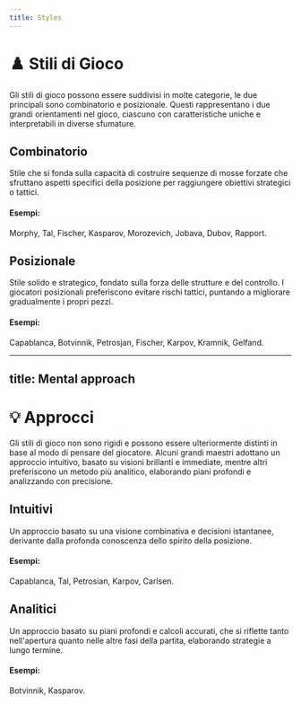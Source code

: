 ```yaml
---
title: Styles
---
```


# ♟️ Stili di Gioco

<div class="mt-6 text-left">
    <p class="text-lg text-gray-500 mb-6">
    Gli stili di gioco possono essere suddivisi in molte categorie, le due principali sono 
    <span class="font-semibold text-blue-500">combinatorio</span> e 
    <span class="font-semibold text-green-500">posizionale</span>. Questi rappresentano i due grandi orientamenti nel gioco, ciascuno con caratteristiche uniche e interpretabili in diverse sfumature.
    </p>
</div>

<div class="grid grid-cols-2 gap-4 mt-6">
    <div class="p-4 border-l-4 border-blue-500 shadow-lg rounded-md">
        <h2 class="text-lg font-semibold text-blue-500"> Combinatorio</h2>
        <p class="mt-2 text-sm">
            Stile che si fonda sulla capacità di costruire sequenze di mosse forzate che sfruttano aspetti specifici della posizione per raggiungere obiettivi strategici o tattici.
        </p>
        <h4 class="mt-4 text-xs">Esempi:</h4>
        <p class="text-xs">Morphy, Tal, Fischer, Kasparov, Morozevich, Jobava, Dubov, Rapport.</p>
    </div>
    <div class="p-4 border-l-4 border-green-500 shadow-lg rounded-md">
        <h2 class="text-lg font-semibold text-green-500"> Posizionale</h2>
        <p class="mt-2 text-sm">
            Stile solido e strategico, fondato sulla forza delle strutture e del controllo. I giocatori posizionali preferiscono evitare rischi tattici, puntando a migliorare gradualmente i propri pezzi.
        </p>
        <h4 class="mt-4 text-xs">Esempi:</h4>
        <p class="text-xs">Capablanca, Botvinnik, Petrosjan, Fischer, Karpov, Kramnik, Gelfand.</p>
    </div>

</div>

<Footer />

---
title: Mental approach
---

# 💡 Approcci

<div class="mt-6 text-left">
    <p class="text-lg text-gray-500 mb-6">
    Gli stili di gioco non sono rigidi e possono essere ulteriormente distinti in base al modo di pensare del giocatore. Alcuni grandi maestri adottano un approccio 
    <span class="font-semibold text-blue-500">intuitivo</span>, basato su visioni brillanti e immediate, mentre altri preferiscono un metodo più 
    <span class="font-semibold text-green-500">analitico</span>, elaborando piani profondi e analizzando con precisione.
    </p>
</div>

<div class="grid grid-cols-2 gap-4 mt-6">
    <div class="p-4 border-l-4 border-blue-500 shadow-lg rounded-md">
        <h2 class="text-lg font-semibold text-blue-500"> Intuitivi</h2>
        <p class="mt-2 text-sm">
            Un approccio basato su una visione combinativa e decisioni istantanee, derivante dalla profonda conoscenza dello spirito della posizione.
        </p>
        <h4 class="mt-4 text-xs">Esempi:</h4>
        <p class="text-xs">Capablanca, Tal, Petrosian, Karpov, Carlsen.</p>
    </div>
    <div class="p-4 border-l-4 border-green-500 shadow-lg rounded-md">
        <h2 class="text-lg font-semibold text-green-500"> Analitici</h2>
        <p class="mt-2 text-sm">
            Un approccio basato su piani profondi e calcoli accurati, che si riflette tanto nell'apertura quanto nelle altre fasi della partita, elaborando strategie a lungo termine.
        </p>
        <h4 class="mt-4 text-xs">Esempi:</h4>
        <p class="text-xs">Botvinnik, Kasparov.</p>
    </div>
</div>

<Footer /> 